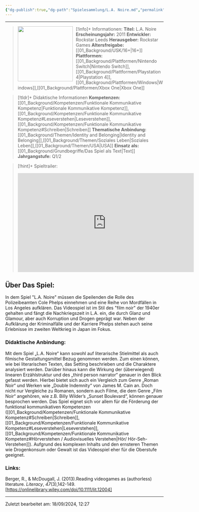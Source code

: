 ```yaml
---
{"dg-publish":true,"dg-path":"Spielesammlung/L.A. Noire.md","permalink":"/spielesammlung/l-a-noire/","noteIcon":"1"}
---
```


---
>[!info]+ Informationen:
><img src="https://shared.akamai.steamstatic.com/store_item_assets/steam/apps/110800/capsule_616x353.jpg?t=1706132916" style="float:left;height:175px;padding-right:10px">**Titel:** L.A. Noire
>**Erscheinungsjahr:** 2011
>**Entwickler:** Rockstar Leeds
>**Herausgeber:** Rockstar Games
>**Altersfreigabe:** [[01_Background/USK/16+\|16+]]
>**Plattformen:** [[01_Background/Plattformen/Nintendo Switch\|Nintendo Switch]],[[01_Background/Plattformen/Playstation 4\|Playstation 4]],[[01_Background/Plattformen/Windows\|Windows]],[[01_Background/Plattformen/Xbox One\|Xbox One]]

>[!tldr]+ Didaktische Informationen
>**Kompetenzen:** [[01_Background/Kompetenzen/Funktionale Kommunikative Kompetenz\|Funktionale Kommunikative Kompetenz]],[[01_Background/Kompetenzen/Funktionale Kommunikative Kompetenz#Leseverstehen\|Leseverstehen]],[[01_Background/Kompetenzen/Funktionale Kommunikative Kompetenz#Schreiben\|Schreiben]]
>**Thematische Anbindung:** [[01_Background/Themen/Identity and Belonging\|Identity and Belonging]],[[01_Background/Themen/Soziales Leben\|Soziales Leben]],[[01_Background/Themen/USA\|USA]]
>**Einsatz als:** [[01_Background/Grundbegriffe/Das Spiel als Text\|Text]]
>**Jahrgangstufe:** Q1/2

>[!hint]+ Spieltrailer:
><iframe width="560" height="315" src="https://www.youtube.com/embed/ZbPxNGh7dto?si=HVM3koZ6eJra5ZdX" title="YouTube video player" frameborder="0" allow="accelerometer; autoplay; clipboard-write; encrypted-media; gyroscope; picture-in-picture; web-share" referrerpolicy="strict-origin-when-cross-origin" allowfullscreen></iframe>


## Über Das Spiel:
In dem Spiel "L.A. Noire" müssen die Speilenden die Rolle des Polizeibeamten Cole Phelps einnehmen und eine Reihe von Mordfällen in Los Angeles aufklären. Das Videospiel ist im Stil des "film noir" der 1940er gehalten und fängt die Nachkriegszeit in L.A. ein, die durch Glanz und Glamour, aber auch Korruption und Drogen geprägt war. Neben der Aufklärung der Kriminalfälle und der Karriere Phelps stehen auch seine Erlebnisse im zweiten Weltkrieg in Japan im Fokus. 
### Didaktische Anbindung:
Mit dem Spiel „L.A. Noire“ kann sowohl auf literarische Stielmittel als auch filmische Gestaltungsmittel Bezug genommen werden. Zum einen können, wie bei literarischen Texten, das Setting beschrieben und die Charaktere analysiert werden. Darüber hinaus kann die Wirkung der (überwiegend) linearen Erzählstruktur und des „third person narrator“ genauer in den Blick gefasst werden. Hierbei bietet sich auch ein Vergleich zum Genre „Roman Noir“ und Werken wie „Double Indemnity“ von James M. Cain an. Doch nicht nur Vergleiche zu Romanen, sondern auch Filme, die dem Genre „Film Noir“ angehören, wie z.B. Billy Wilder’s „Sunset Boulevard“, können genauer besprochen werden.
Das Spiel eignet sich vor allem für die Förderung der funktional kommunikativen Kompetenzen ([[01_Background/Kompetenzen/Funktionale Kommunikative Kompetenz#Schreiben\|Schreiben]], [[01_Background/Kompetenzen/Funktionale Kommunikative Kompetenz#Leseverstehen\|Leseverstehen]], [[01_Background/Kompetenzen/Funktionale Kommunikative Kompetenz#Hörverstehen / Audiovisuelles Verstehen\|Hör/ Hör-Seh-Verstehen]]). Aufgrund des komplexen Inhalts und den ernsteren Themen wie Drogenkonsum oder Gewalt ist das Videospiel eher für die Oberstufe geeignet.
### Links:
Berger, R., & McDougall, J. (2013).Reading videogames as (authorless) literature. _Literacy_, _47_(3),142-149. [https://onlinelibrary.wiley.com/doi/10.1111/lit.12004]

---
Zuletzt bearbeitet am: 18/09/2024, 12:27